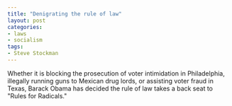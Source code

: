 ```yaml
---
title: "Denigrating the rule of law"
layout: post
categories:
- laws
- socialism
tags:
- Steve Stockman
---
```


Whether it is blocking the prosecution of voter intimidation in Philadelphia, illegally running guns to Mexican drug lords, or assisting voter fraud in Texas, Barack Obama has decided the rule of law takes a back seat to "Rules for Radicals."
